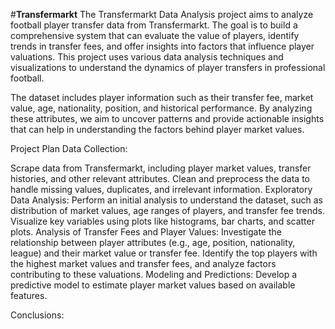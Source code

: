 #**Transfermarkt**
The Transfermarkt Data Analysis project aims to analyze football player transfer data from Transfermarkt. The goal is to build a comprehensive system that can evaluate the value of players, identify trends in transfer fees, and offer insights into factors that influence player valuations. This project uses various data analysis techniques and visualizations to understand the dynamics of player transfers in professional football.

The dataset includes player information such as their transfer fee, market value, age, nationality, position, and historical performance. By analyzing these attributes, we aim to uncover patterns and provide actionable insights that can help in understanding the factors behind player market values.

Project Plan
Data Collection:

Scrape data from Transfermarkt, including player market values, transfer histories, and other relevant attributes.
Clean and preprocess the data to handle missing values, duplicates, and irrelevant information.
Exploratory Data Analysis:
Perform an initial analysis to understand the dataset, such as distribution of market values, age ranges of players, and transfer fee trends.
Visualize key variables using plots like histograms, bar charts, and scatter plots.
Analysis of Transfer Fees and Player Values:
Investigate the relationship between player attributes (e.g., age, position, nationality, league) and their market value or transfer fee.
Identify the top players with the highest market values and transfer fees, and analyze factors contributing to these valuations.
Modeling and Predictions:
Develop a predictive model to estimate player market values based on available features.


Conclusions:
